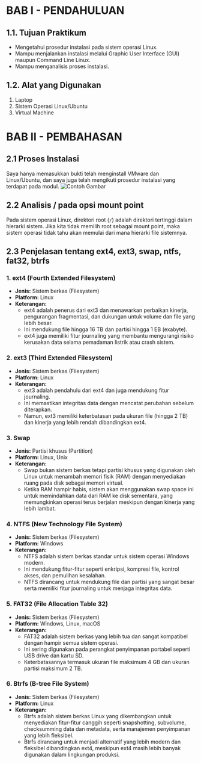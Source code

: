 # BAB I - PENDAHULUAN

## 1.1. Tujuan Praktikum
- Mengetahui prosedur instalasi pada sistem operasi Linux.
- Mampu menjalankan instalasi melalui Graphic User Interface (GUI) maupun Command Line Linux.
- Mampu menganalisis proses instalasi.

## 1.2. Alat yang Digunakan
1. Laptop
2. Sistem Operasi Linux/Ubuntu
3. Virtual Machine

# BAB II - PEMBAHASAN

## 2.1 Proses Instalasi
Saya hanya memasukkan bukti telah menginstall VMware dan Linux/Ubuntu, dan saya juga telah mengikuti prosedur instalasi yang terdapat pada modul.
![Contoh Gambar](https://github.com/Kingfroze/Bahij-Ammar-Dzakwan-Al-Faiq_09011182328018-Semester3_Praktikum-SO/blob/main/Sistem%20Operasi/Screenshot%202024-08-29%20141554.png)

## 2.2 Analisis / pada opsi mount point
Pada sistem operasi Linux, direktori root (`/`) adalah direktori tertinggi dalam hierarki sistem. Jika kita tidak memilih root sebagai mount point, maka sistem operasi tidak tahu akan memulai dari mana hierarki file sistemnya.

## 2.3 Penjelasan tentang ext4, ext3, swap, ntfs, fat32, btrfs

### 1. ext4 (Fourth Extended Filesystem)
- **Jenis:** Sistem berkas (Filesystem)
- **Platform:** Linux
- **Keterangan:**
  - ext4 adalah penerus dari ext3 dan menawarkan perbaikan kinerja, pengurangan fragmentasi, dan dukungan untuk volume dan file yang lebih besar.
  - Ini mendukung file hingga 16 TB dan partisi hingga 1 EB (exabyte).
  - ext4 juga memiliki fitur journaling yang membantu mengurangi risiko kerusakan data selama pemadaman listrik atau crash sistem.

### 2. ext3 (Third Extended Filesystem)
- **Jenis:** Sistem berkas (Filesystem)
- **Platform:** Linux
- **Keterangan:**
  - ext3 adalah pendahulu dari ext4 dan juga mendukung fitur journaling.
  - Ini memastikan integritas data dengan mencatat perubahan sebelum diterapkan.
  - Namun, ext3 memiliki keterbatasan pada ukuran file (hingga 2 TB) dan kinerja yang lebih rendah dibandingkan ext4.

### 3. Swap
- **Jenis:** Partisi khusus (Partition)
- **Platform:** Linux, Unix
- **Keterangan:**
  - Swap bukan sistem berkas tetapi partisi khusus yang digunakan oleh Linux untuk menambah memori fisik (RAM) dengan menyediakan ruang pada disk sebagai memori virtual.
  - Ketika RAM hampir habis, sistem akan menggunakan swap space ini untuk memindahkan data dari RAM ke disk sementara, yang memungkinkan operasi terus berjalan meskipun dengan kinerja yang lebih lambat.

### 4. NTFS (New Technology File System)
- **Jenis:** Sistem berkas (Filesystem)
- **Platform:** Windows
- **Keterangan:**
  - NTFS adalah sistem berkas standar untuk sistem operasi Windows modern.
  - Ini mendukung fitur-fitur seperti enkripsi, kompresi file, kontrol akses, dan pemulihan kesalahan.
  - NTFS dirancang untuk mendukung file dan partisi yang sangat besar serta memiliki fitur journaling untuk menjaga integritas data.

### 5. FAT32 (File Allocation Table 32)
- **Jenis:** Sistem berkas (Filesystem)
- **Platform:** Windows, Linux, macOS
- **Keterangan:**
  - FAT32 adalah sistem berkas yang lebih tua dan sangat kompatibel dengan hampir semua sistem operasi.
  - Ini sering digunakan pada perangkat penyimpanan portabel seperti USB drive dan kartu SD.
  - Keterbatasannya termasuk ukuran file maksimum 4 GB dan ukuran partisi maksimum 2 TB.

### 6. Btrfs (B-tree File System)
- **Jenis:** Sistem berkas (Filesystem)
- **Platform:** Linux
- **Keterangan:**
  - Btrfs adalah sistem berkas Linux yang dikembangkan untuk menyediakan fitur-fitur canggih seperti snapshotting, subvolume, checksumming data dan metadata, serta manajemen penyimpanan yang lebih fleksibel.
  - Btrfs dirancang untuk menjadi alternatif yang lebih modern dan fleksibel dibandingkan ext4, meskipun ext4 masih lebih banyak digunakan dalam lingkungan produksi.
